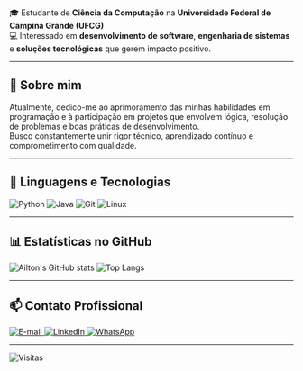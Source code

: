 🎓 Estudante de **Ciência da Computação** na **Universidade Federal de Campina Grande (UFCG)**  
💻 Interessado em **desenvolvimento de software**, **engenharia de sistemas** e **soluções tecnológicas** que gerem impacto positivo.

---

## 💼 Sobre mim

Atualmente, dedico-me ao aprimoramento das minhas habilidades em programação e à participação em projetos que envolvem lógica, resolução de problemas e boas práticas de desenvolvimento.  
Busco constantemente unir rigor técnico, aprendizado contínuo e comprometimento com qualidade.

---

## 🧠 Linguagens e Tecnologias

![Python](https://img.shields.io/badge/-Python-3776AB?style=for-the-badge&logo=python&logoColor=white)
![Java](https://img.shields.io/badge/Java-ED8B00?style=for-the-badge&logo=java&logoColor=white)
![Git](https://img.shields.io/badge/-Git-F05032?style=for-the-badge&logo=git&logoColor=white)
![Linux](https://img.shields.io/badge/-Linux-FCC624?style=for-the-badge&logo=linux&logoColor=black)

---

## 📊 Estatísticas no GitHub

![Ailton's GitHub stats](https://github-readme-stats.vercel.app/api?username=brunogaudencio&show_icons=true&theme=transparent)
![Top Langs](https://github-readme-stats.vercel.app/api/top-langs/?username=brunogaudencio&layout=compact&theme=transparent)

---

## 📫 Contato Profissional

<p align="left">
  <a href="mailto:ailton.bruno.caldas.gaudencio@ccc.ufcg.edu.br">
    <img src="https://img.shields.io/badge/E--mail-D14836?style=for-the-badge&logo=gmail&logoColor=white" alt="E-mail">
  </a>
  <a href="https://www.linkedin.com/in/ailton-bruno-caldas-gaudencio-76a379389">
    <img src="https://img.shields.io/badge/LinkedIn-0077B5?style=for-the-badge&logo=linkedin&logoColor=white" alt="LinkedIn">
  </a>
  <a href="https://wa.me/5583991057673" target="_blank">
    <img src="https://img.shields.io/badge/WhatsApp-25D366?style=for-the-badge&logo=whatsapp&logoColor=white" alt="WhatsApp">
  </a>
</p>

---

![Visitas](https://komarev.com/ghpvc/?username=brunogaudencio&color=gray)